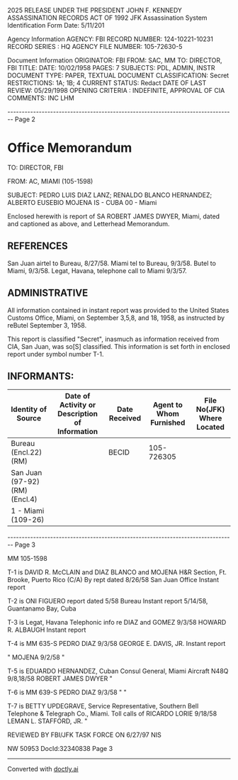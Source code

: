 2025 RELEASE UNDER THE PRESIDENT JOHN F. KENNEDY ASSASSINATION RECORDS ACT OF 1992
JFK Assassination System
Identification Form
Date: 5/11/201

Agency Information
AGENCY: FBI
RECORD NUMBER: 124-10221-10231
RECORD SERIES : HQ
AGENCY FILE NUMBER: 105-72630-5

Document Information
ORIGINATOR: FBI
FROM: SAC, MM
TO: DIRECTOR, FBI
TITLE:
DATE: 10/02/1958
PAGES: 7
SUBJECTS: PDL, ADMIN, INSTR
DOCUMENT TYPE: PAPER, TEXTUAL DOCUMENT
CLASSIFICATION: Secret
RESTRICTIONS: 1A; 1B; 4
CURRENT STATUS: Redact
DATE OF LAST REVIEW: 05/29/1998
OPENING CRITERIA : INDEFINITE, APPROVAL OF CIA
COMMENTS: INC LHM


-------------------------------------------------------------------------------- Page 2

# Office Memorandum

TO: DIRECTOR, FBI

FROM: AC, MIAMI (105-1598)

SUBJECT: PEDRO LUIS DIAZ LANZ;
RENALDO BLANCO HERNANDEZ;
ALBERTO EUSEBIO MOJENA
IS - CUBA
00 - Miami

Enclosed herewith is report of SA ROBERT JAMES DWYER, Miami, dated and captioned as above, and Letterhead Memorandum.

## REFERENCES

San Juan airtel to Bureau, 8/27/58.
Miami tel to Bureau, 9/3/58.
Butel to Miami, 9/3/58.
Legat, Havana, telephone call to Miami 9/3/57.

## ADMINISTRATIVE

All information contained in instant report was provided to the United States Customs Office, Miami, on September 3,5,8, and 18, 1958, as instructed by reButel September 3, 1958.

This report is classified "Secret", inasmuch as information received from CIA, San Juan, was so[S] classified. This information is set forth in enclosed report under symbol number T-1.

## INFORMANTS:

| Identity of Source             | Date of Activity or Description of Information | Date Received | Agent to Whom Furnished | File No(JFK) Where Located |
| ------------------------------ | ---------------------------------------------- | ------------- | ----------------------- | -------------------------- |
| Bureau (Encl.22) (RM)          |                                                | BECID         | 105-726305              |                            |
| San Juan (97-92) (RM) (Encl.4) |                                                |               |                         |                            |
| 1 - Miami (109-26)             |                                                |               |                         |                            |


-------------------------------------------------------------------------------- Page 3

MM 105-1598



T-1 is
DAVID R. McCLAIN and DIAZ BLANCO and MOJENA
H&R Section, Ft. Brooke, Puerto Rico (C/A)
By rept dated 8/26/58 San Juan Office Instant report

T-2 is ONI FIGUERO
report dated 5/58 Bureau Instant report
5/14/58, Guantanamo Bay, Cuba

T-3 is Legat, Havana
Telephonic info re DIAZ and GOMEZ 9/3/58 HOWARD R. ALBAUGH Instant report

T-4 is MM 635-S
PEDRO DIAZ 9/3/58 GEORGE E. DAVIS, JR. Instant report

" MOJENA 9/2/58 "

T-5 is EDUARDO HERNANDEZ, Cuban Consul General, Miami
Aircraft N48Q 9/8,18/58 ROBERT JAMES DWYER "

T-6 is MM 639-S PEDRO DIAZ 9/3/58 " "

T-7 is BETTY UPDEGRAVE, Service Representative, Southern Bell Telephone & Telegraph Co., Miami.
Toll calls of RICARDO LORIE 9/18/58 LEMAN L. STAFFORD, JR. "

REVIEWED BY FBI/JFK TASK FORCE
ON 6/27/97 NIS

NW 50953 DocId:32340838 Page 3


---
Converted with [doctly.ai](https://doctly.ai)